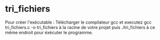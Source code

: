 # tri_fichiers

Pour créer l'exécutable : 
Télécharger le compilateur gcc et executez gcc tri_fichiers.c -o tri_fichiers à la racine de votre projet puis ./tri_fichiers à ce même endroit pour éxécuter le programme.
